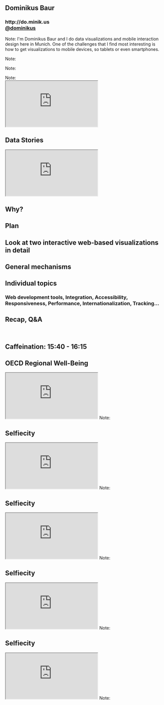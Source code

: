 <section data-background="" id="intro">

# Dominikus Baur

<p class="short">
</p>

<h3 class="bottom">http://do.minik.us<br/><a href="http://twitter.com/dominikus">@dominikus</a></h3>

Note:
I'm Dominikus Baur and I do data visualizations and mobile interaction design here in Munich. One of the challenges that I find most interesting is how to get visualizations to mobile devices, so tablets or even smartphones.
</section>



<section data-background="assets/intro/mo/mo.001.png" class="large">

Note:

</section>



<section data-background="assets/intro/mo/mo.002.png" class="large">

Note:

</section>



<section data-background="assets/intro/mo/mo.003.png" class="large">
Note:
</section>




<section>
	<iframe src="http://truth-and-beauty.net"></iframe>
</section>



<section data-background="assets/about_me_projects.png">
<h1>Data Stories</h1>
<iframe class="full" src="http://datastori.es"></iframe>
</section>



<section class="chapter">
<h1>Why?</h1>
</section>



<section class="chapter">
<h1>Plan</h1>
<h2>Look at two interactive web-based visualizations in detail</h2>
<h2>General mechanisms</h2>
<h2>Individual topics</h2>
<h3>Web development tools, Integration, Accessibility, Responsiveness, Performance, Internationalization, Tracking…</h3>
<h2>Recap, Q&A</h2>
<br>
<h2>Caffeination: 15:40 - 16:15</h2>
</section>



<section data-background="">
<h1>OECD Regional Well-Being</h1>
<iframe class="full" src="http://oecdregionalwellbeing.org"></iframe>
Note:
</section>



<section data-background="">
<h1>Selfiecity</h1>
<iframe class="full" src="http://selfiecity.net"></iframe>
Note:
</section>



<section data-background="">
<h1>Selfiecity</h1>
<iframe class="full" src="http://www.wired.com/2014/02/explore-world-selfies-new-data-visualization-tool/"></iframe>
Note:
</section>



<section data-background="">
<h1>Selfiecity</h1>
<iframe class="full" src="http://news.nationalgeographic.com/news/2014/02/140226-selfie-photography-word-of-the-year-sociology-digital/"></iframe>
Note:
</section>




<section data-background="">
<h1>Selfiecity</h1>
<iframe class="full" src="http://www.elle.com/news/culture/grown-up-men-take-more-selfies-than-grown-up-women"></iframe>
Note:
</section>